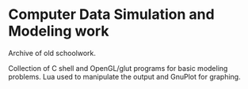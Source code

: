 # Computer Data Simulation and Modeling work

Archive of old schoolwork.

Collection of C shell and OpenGL/glut programs for basic modeling
problems. Lua used to manipulate the output and GnuPlot for graphing.
